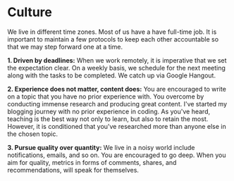 # Culture
We live in different time zones. Most of us have a have full-time job. It is important to maintain a few protocols to keep each other accountable so that we may step forward one at a time.

**1. Driven by deadlines:** When we work remotely, it is imperative that we set the expectation clear. On a weekly basis, we schedule for the next meeting along with the tasks to be completed. We catch up via Google Hangout.

**2. Experience does not matter, content does:** You are encouraged to write on a topic that you have no prior experience with. You overcome by conducting immense research and producing great content. I've started my blogging journey with no prior experience in coding. As you've heard, teaching is the best way not only to learn, but also to retain the most. However, it is conditioned that you've researched more than anyone else in the chosen topic.

**3. Pursue quality over quantity:** We live in a noisy world include notifications, emails, and so on. You are encouraged to go deep. When you aim for quality, metrics in forms of comments, shares, and recommendations, will speak for themselves.
